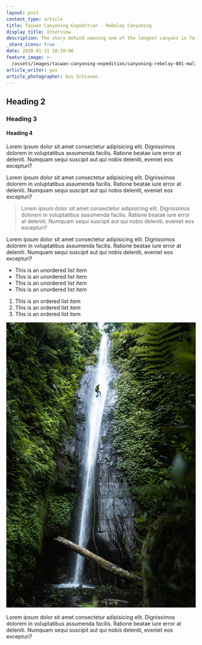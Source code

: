 ```yaml
---
layout: post
content_type: article
title: Taiwan Canyoning Expedition - Rebelay Canyoning
display_title: Interview
description: The story behind opening one of the longest canyons in Taiwan, the epic Malishan River
_share_icons: true
date: 2020-01-31 10:20:00
feature_image: >-
  /assets/images/taiwan-canyoning-expedition/canyoning-rebelay-001-malishan-5.jpg
article_writer: gus
article_photographer: Gus Schiavon
---
```

## Heading 2
### Heading 3
#### Heading 4


Lorem ipsum dolor sit amet consectetur adipisicing elit. Dignissimos dolorem in voluptatibus assumenda facilis. Ratione beatae iure error at deleniti. Numquam sequi suscipit aut qui nobis deleniti, eveniet eos excepturi?

Lorem ipsum dolor sit amet consectetur adipisicing elit. Dignissimos dolorem in voluptatibus assumenda facilis. Ratione beatae iure error at deleniti. Numquam sequi suscipit aut qui nobis deleniti, eveniet eos excepturi?
>Lorem ipsum dolor sit amet consectetur adipisicing elit. Dignissimos dolorem in voluptatibus assumenda facilis. Ratione beatae iure error at deleniti. Numquam sequi suscipit aut qui nobis deleniti, eveniet eos excepturi?

Lorem ipsum dolor sit amet consectetur adipisicing elit. Dignissimos dolorem in voluptatibus assumenda facilis. Ratione beatae iure error at deleniti. Numquam sequi suscipit aut qui nobis deleniti, eveniet eos excepturi?

- This is an unordered list item
- This is an unordered list item
- This is an unordered list item
- This is an unordered list item

1. This is an ordered list item
2. This is an ordered list item
3. This is an ordered list item

![This is a caption](/assets/images/bali/canyoning-rebelay-002-bali-005.jpg)


Lorem ipsum dolor sit amet consectetur adipisicing elit. Dignissimos dolorem in voluptatibus assumenda facilis. Ratione beatae iure error at deleniti. Numquam sequi suscipit aut qui nobis deleniti, eveniet eos excepturi?
